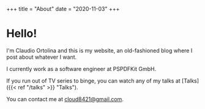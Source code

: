 +++
title = "About"
date = "2020-11-03"
+++

# Hello!

I'm Claudio Ortolina and this is my website, an old-fashioned blog where I post about whatever I want.

I currently work as a software engineer at PSPDFKit GmbH.

If you run out of TV series to binge, you can watch any of my talks at [Talks]({{< ref "/talks" >}} "Talks").

You can contact me at <cloud8421@gmail.com>.
